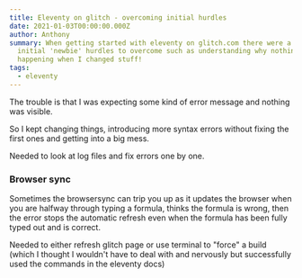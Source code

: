 ```yaml
---
title: Eleventy on glitch - overcoming initial hurdles
date: 2021-01-03T00:00:00.000Z
author: Anthony
summary: When getting started with eleventy on glitch.com there were a few
  initial 'newbie' hurdles to overcome such as understanding why nothing is
  happening when I changed stuff!
tags:
  - eleventy
---
```

The trouble is that I was expecting some kind of error message and nothing was visible.

So I kept changing things, introducing more syntax errors without fixing the first ones and getting into a big mess.

Needed to look at log files and fix errors one by one.

### Browser sync

Sometimes the browsersync can trip you up as it updates the browser when you are halfway through typing a formula, thinks the formula is wrong, then the error stops the automatic refresh even when the formula has been fully typed out and is correct.

Needed to either refresh glitch page or use terminal to "force" a build (which I thought I wouldn't have to deal with and nervously but successfully used the commands in the eleventy docs)